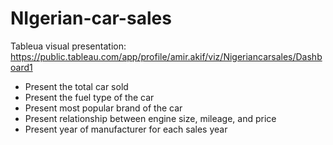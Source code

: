 # NIgerian-car-sales
Tableua visual presentation: https://public.tableau.com/app/profile/amir.akif/viz/Nigeriancarsales/Dashboard1

- Present the total car sold
- Present the fuel type of the car
- Present most popular brand of the car
- Present relationship between engine size, mileage, and price
- Present year of manufacturer for each sales year
